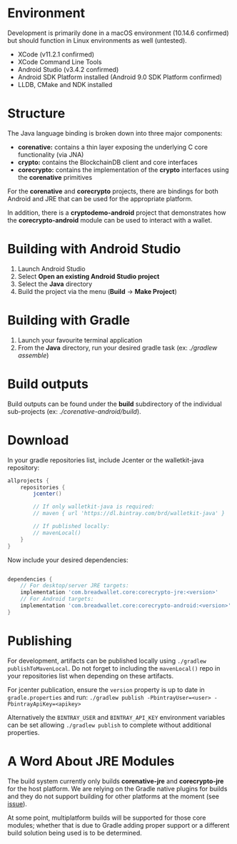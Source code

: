 # Environment

Development is primarily done in a macOS environment (10.14.6 confirmed) but should function in Linux environments as well (untested).

  * XCode (v11.2.1 confirmed)
  * XCode Command Line Tools
  * Android Studio (v3.4.2 confirmed)
  * Android SDK Platform installed (Android 9.0 SDK Platform confirmed)
  * LLDB, CMake and NDK installed

# Structure

The Java language binding is broken down into three major components:
* **corenative:** contains a thin layer exposing the underlying C core functionality (via JNA)
* **crypto:** contains the BlockchainDB client and core interfaces
* **corecrypto:** contains the implementation of the **crypto** interfaces using the **corenative** primitives

For the **corenative** and **corecrypto** projects, there are bindings for both Android and JRE that can be used for the appropriate platform.

In addition, there is a **cryptodemo-android** project that demonstrates how the **corecrypto-android** module can be used to interact with a wallet.

# Building with Android Studio

1. Launch Android Studio
2. Select **Open an existing Android Studio project**
3. Select the **Java** directory
4. Build the project via the menu (**Build** -> **Make Project**)

# Building with Gradle

1. Launch your favourite terminal application
2. From the **Java** directory, run your desired gradle task (ex: *./gradlew assemble*)

# Build outputs

Build outputs can be found under the **build** subdirectory of the individual sub-projects (ex: *./corenative-android/build*).

# Download

In your gradle repositories list, include Jcenter or the walletkit-java repository:

```groovy
allprojects {
    repositories {
        jcenter()

        // If only walletkit-java is required:
        // maven { url 'https://dl.bintray.com/brd/walletkit-java' }

        // If published locally:
        // mavenLocal()
    }
}
```

Now include your desired dependencies:

```groovy

dependencies {
    // For desktop/server JRE targets:
    implementation 'com.breadwallet.core:corecrypto-jre:<version>'
    // For Android targets:
    implementation 'com.breadwallet.core:corecrypto-android:<version>'
}

```

# Publishing

For development, artifacts can be published locally using `./gradlew publishToMavenLocal`.
Do not forget to including the `mavenLocal()` repo in your repositories list when depending on these artifacts.

For jcenter publication, ensure the `version` property is up to date in `gradle.properties` and run:
`./gradlew publish -PbintrayUser=<user> -PbintrayApiKey=<apikey>`

Alternatively the `BINTRAY_USER` and `BINTRAY_API_KEY` environment variables can be set allowing `./gradlew publish` to complete without additional properties.

# A Word About JRE Modules

The build system currently only builds **corenative-jre** and **corecrypto-jre** for the host platform. We are relying on the Gradle native plugins for builds and they do not support building for other platforms at the moment (see [issue](https://github.com/gradle/gradle-native/issues/1031)).

At some point, multiplatform builds will be supported for those core modules; whether that is due to Gradle adding proper support or a different build solution being used is to be determined.
